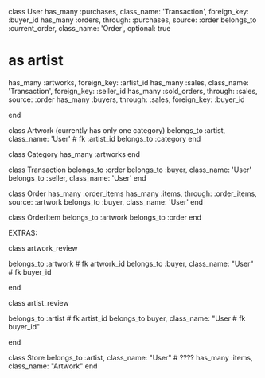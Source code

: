 class User
  has_many :purchases, class_name: 'Transaction', foreign_key: :buyer_id
  has_many :orders, through: :purchases, source: :order
  belongs_to :current_order, class_name: 'Order', optional: true

  # as artist
  has_many :artworks, foreign_key: :artist_id
  has_many :sales, class_name: 'Transaction', foreign_key: :seller_id
  has_many :sold_orders, through: :sales, source: :order
  has_many :buyers, through: :sales, foreign_key: :buyer_id

end

class Artwork (currently has only one category)
  belongs_to :artist, class_name: 'User' # fk :artist_id
  belongs_to :category
end

class Category
  has_many :artworks
end

class Transaction
  belongs_to :order
  belongs_to :buyer, class_name: 'User'
  belongs_to :seller, class_name: 'User'
end

class Order
  has_many :order_items
  has_many :items, through: :order_items, source: :artwork
  belongs_to :buyer, class_name: 'User'
end

class OrderItem
  belongs_to :artwork
  belongs_to :order
end


EXTRAS:

class artwork_review

  belongs_to :artwork # fk artwork_id
  belongs_to :buyer, class_name: "User" # fk buyer_id

end

class artist_review

  belongs_to :artist # fk artist_id
  belongs_to buyer, class_name: "User # fk buyer_id"

end

class Store
  belongs_to :artist, class_name: "User" # ????
  has_many :items, class_name: "Artwork"
end